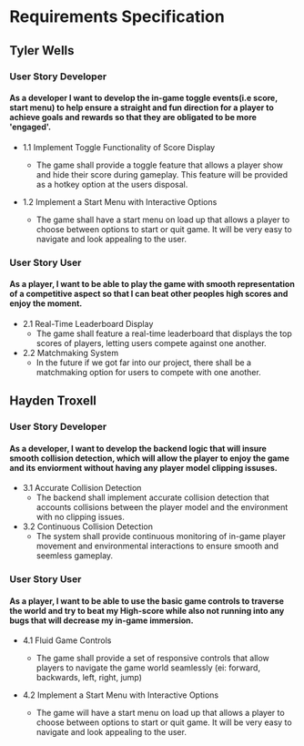 # Requirements Specification

## Tyler Wells
### User Story Developer
#### As a developer I want to develop the in-game toggle events(i.e score, start menu) to help ensure a straight and fun direction for a player to achieve goals and rewards so that they are obligated to be more 'engaged'.

 * 1.1 Implement Toggle Functionality of Score Display
   - The game shall provide a toggle feature that allows a player show and hide their score during gameplay. This feature will be provided as a hotkey option at the users disposal.

 * 1.2 Implement a Start Menu with Interactive Options
   - The game shall have a start menu on load up that allows a player to choose between options to start or quit game. It will be very easy to navigate and look appealing to the user. 

### User Story User
#### As a player, I want to be able to play the game with smooth representation of a competitive aspect so that I can beat other peoples high scores and enjoy the moment.
* 2.1 Real-Time Leaderboard Display
  - The game shall feature a real-time leaderboard that displays the top scores of players, letting users compete against one another.
* 2.2 Matchmaking System
  - In the future if we got far into our project, there shall be a matchmaking option for users to compete with one another.
## Hayden Troxell
### User Story Developer
#### As a developer, I want to develop the backend logic that will insure smooth collision detection, which will allow the player to enjoy the game and its enviorment without having any player model clipping issuses.
* 3.1 Accurate Collision Detection
   - The backend shall implement accurate collision detection that accounts collisions between the player model and the environment with no clipping issues.
 * 3.2 Continuous Collision Detection
   - The system shall provide continuous monitoring of in-game player movement and environmental interactions to ensure smooth and seemless gameplay.

### User Story User
#### As a player, I want to be able to use the basic game controls to traverse the world and try to beat my High-score while also not running into any bugs that will decrease my in-game immersion.
* 4.1 Fluid Game Controls
   - The game shall provide a set of responsive controls that allow players to navigate the game world seamlessly (ei: forward, backwards, left, right, jump)

 * 4.2 Implement a Start Menu with Interactive Options
   - The game will have a start menu on load up that allows a player to choose between options to start or quit game. It will be very easy to navigate and look appealing to the user. 

